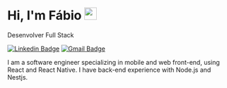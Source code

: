 # Hi, I'm Fábio <img src="https://media.giphy.com/media/hvRJCLFzcasrR4ia7z/giphy.gif" width="28" >

Desenvolver Full Stack

[![Linkedin Badge](https://img.shields.io/badge/F%C3%A1bio%20Alves-175b9f?style=flat-square&logo=Linkedin&logoColor=white&link=https://www.linkedin.com/in/fabioalvesto/)](https://www.linkedin.com/in/diego-schell-fernandes/) 
[![Gmail Badge](https://img.shields.io/badge/-fabioalves.to@gmail.com-762722?style=flat-square&logo=Gmail&logoColor=white&link=mailto:fabioalves.to@gmail.com)](mailto:diego.schell.f@gmail.com)

I am a software engineer specializing in mobile and web front-end, using React and React Native. I have back-end experience with Node.js and Nestjs.
